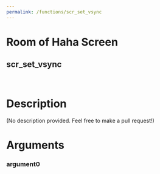 ```yaml
---
permalink: /functions/scr_set_vsync
---
```

# Room of Haha Screen  
## scr_set_vsync  
&nbsp;  
# Description  
(No description provided. Feel free to make a pull request!) 
&nbsp;  
# Arguments
### argument0

&nbsp;  



